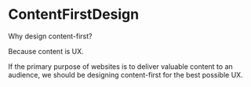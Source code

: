 # ContentFirstDesign
Why design content-first?

Because content is UX.

If the primary purpose of websites is to deliver valuable content to an audience, we should be designing content-first for the best possible UX.